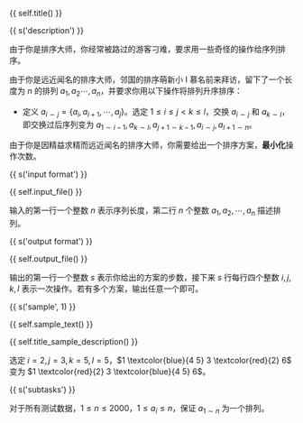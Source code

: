 {{ self.title() }}

{{ s('description') }}

由于你是排序大师，你经常被路过的游客刁难，要求用一些奇怪的操作给序列排序。

由于你是远近闻名的排序大师，邻国的排序萌新小 I 慕名前来拜访，留下了一个长度为 $n$ 的排列 $a_1, a_2 \cdots, a_n$，并要求你用以下操作将排列升序排序：

- 定义 $a_{i \sim j} = \{a_i,a_{i+1},\cdots, a_j\}$。选定 $1 \le i \le j < k \le l$，交换 $a_{i \sim j}$ 和 $a_{k \sim l}$，即交换过后序列变为 $a_{1 \sim i-1}, a_{k \sim l}, a_{j+1 \sim k-1}, a_{i \sim j}, a_{l+1 \sim n}$。

由于你是因精益求精而远近闻名的排序大师，你需要给出一个排序方案，**最小化**操作次数。

{{ s('input format') }}

{{ self.input_file() }}

输入的第一行一个整数 $n$ 表示序列长度，第二行 $n$ 个整数 $a_1,a_2,\cdots,a_n$ 描述排列。

{{ s('output format') }}

{{ self.output_file() }}

输出的第一行一个整数 $s$ 表示你给出的方案的步数，接下来 $s$ 行每行四个整数 $i,j,k,l$ 表示一次操作。若有多个方案，输出任意一个即可。

{{ s('sample', 1) }}

{{ self.sample_text() }}

{{ self.title_sample_description() }}

选定 $i = 2, j = 3, k = 5, l = 5$，$1 \textcolor{blue}{4 5} 3 \textcolor{red}{2} 6$ 变为 $1 \textcolor{red}{2} 3 \textcolor{blue}{4 5} 6$。

{{ s('subtasks') }}

对于所有测试数据，$1 \le n \le 2000$，$1 \le a_i \le n$，保证 $a_{1 \sim n}$ 为一个排列。

